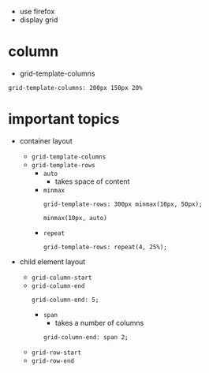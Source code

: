 - use firefox
- display grid

# column

- grid-template-columns

```
grid-template-columns: 200px 150px 20%
```

# important topics

- container layout

  - `grid-template-columns`
  - `grid-template-rows`
    - `auto`
      - takes space of content
    - `minmax`
      ```
      grid-template-rows: 300px minmax(10px, 50px);
      ```
      ```
      minmax(10px, auto)
      ```
    - `repeat`
      ```
      grid-template-rows: repeat(4, 25%);
      ```

- child element layout
  - `grid-column-start`
  - `grid-column-end`
    ```
    grid-column-end: 5;
    ```
    - `span`
      - takes a number of columns
      ```
      grid-column-end: span 2;
      ```
  - `grid-row-start`
  - `grid-row-end`
